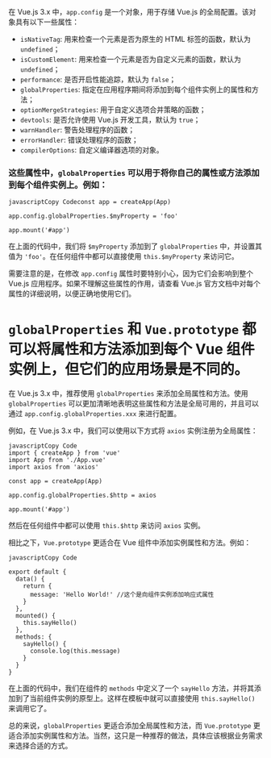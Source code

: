 在 Vue.js 3.x 中，`app.config` 是一个对象，用于存储 Vue.js 的全局配置。该对象具有以下一些属性：

- `isNativeTag`: 用来检查一个元素是否为原生的 HTML 标签的函数，默认为 `undefined`；
- `isCustomElement`: 用来检查一个元素是否为自定义元素的函数，默认为 `undefined`；
- `performance`: 是否开启性能追踪，默认为 `false`；
- `globalProperties`: 指定在应用程序期间将添加到每个组件实例上的属性和方法；
- `optionMergeStrategies`: 用于自定义选项合并策略的函数；
- `devtools`: 是否允许使用 Vue.js 开发工具，默认为 `true`；
- `warnHandler`: 警告处理程序的函数；
- `errorHandler`: 错误处理程序的函数；
- `compilerOptions`: 自定义编译器选项的对象。

### 这些属性中，`globalProperties` 可以用于将你自己的属性或方法添加到每个组件实例上。例如：

```vue
javascriptCopy Codeconst app = createApp(App)

app.config.globalProperties.$myProperty = 'foo'

app.mount('#app')
```

在上面的代码中，我们将 `$myProperty` 添加到了 `globalProperties` 中，并设置其值为 `'foo'`。在任何组件中都可以直接使用 `this.$myProperty` 来访问它。

需要注意的是，在修改 `app.config` 属性时要特别小心，因为它们会影响到整个 Vue.js 应用程序。如果不理解这些属性的作用，请查看 Vue.js 官方文档中对每个属性的详细说明，以便正确地使用它们。



# `globalProperties` 和 `Vue.prototype` 都可以将属性和方法添加到每个 Vue 组件实例上，但它们的应用场景是不同的。

在 Vue.js 3.x 中，推荐使用 `globalProperties` 来添加全局属性和方法。使用 `globalProperties` 可以更加清晰地表明这些属性和方法是全局可用的，并且可以通过 `app.config.globalProperties.xxx` 来进行配置。

例如，在 Vue.js 3.x 中，我们可以使用以下方式将 `axios` 实例注册为全局属性：

```vue
javascriptCopy Code
import { createApp } from 'vue'
import App from './App.vue'
import axios from 'axios'

const app = createApp(App)

app.config.globalProperties.$http = axios

app.mount('#app')
```

然后在任何组件中都可以使用 `this.$http` 来访问 `axios` 实例。

相比之下，`Vue.prototype` 更适合在 Vue 组件中添加实例属性和方法。例如：

```vue
javascriptCopy Code

export default {
  data() {
    return {
      message: 'Hello World!' //这个是向组件实例添加响应式属性
    }
  },
  mounted() {
    this.sayHello()
  },
  methods: {
    sayHello() {
      console.log(this.message)
    }
  }
}
```

在上面的代码中，我们在组件的 `methods` 中定义了一个 `sayHello` 方法，并将其添加到了当前组件实例的原型上。这样在模板中就可以直接使用 `this.sayHello()` 来调用它了。

总的来说，`globalProperties` 更适合添加全局属性和方法，而 `Vue.prototype` 更适合添加实例属性和方法。当然，这只是一种推荐的做法，具体应该根据业务需求来选择合适的方式。